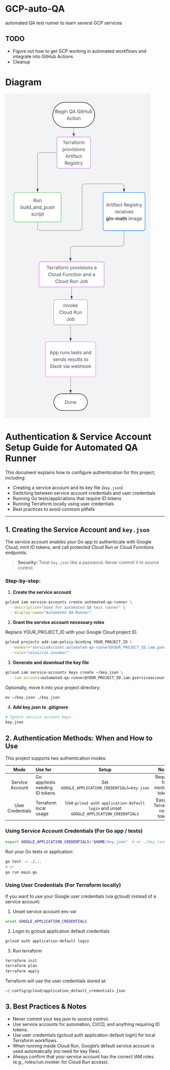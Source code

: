 # GCP-auto-QA

automated QA test runner to learn several GCP services

## TODO

- Figure out how to get GCP working in automated workflows and integrate into GitHub Actions
- Cleanup

# Diagram

![flow diagram for project](pictures/flow.png)

# Authentication & Service Account Setup Guide for Automated QA Runner

This document explains how to configure authentication for this project, including:

- Creating a service account and its key file (`key.json`)
- Switching between service account credentials and user credentials
- Running Go tests/applications that require ID tokens
- Running Terraform locally using user credentials
- Best practices to avoid common pitfalls

---

## 1. Creating the Service Account and `key.json`

The service account enables your Go app to authenticate with Google Cloud, mint ID tokens, and call protected Cloud Run or Cloud Functions endpoints.

> **Security:** Treat `key.json` like a password. Never commit it to source control.

### Step-by-step:

1. **Create the service account**

```bash
gcloud iam service-accounts create automated-qa-runner \
  --description="Used for automated QA test runner" \
  --display-name="Automated QA Runner"
```

2. **Grant the service account necessary roles**

Replace YOUR_PROJECT_ID with your Google Cloud project ID.

```bash
gcloud projects add-iam-policy-binding YOUR_PROJECT_ID \
  --member="serviceAccount:automated-qa-runner@YOUR_PROJECT_ID.iam.gserviceaccount.com" \
  --role="roles/run.invoker"
```

3. **Generate and download the key file**

```bash
gcloud iam service-accounts keys create ~/key.json \
  --iam-account=automated-qa-runner@YOUR_PROJECT_ID.iam.gserviceaccount.com
```

Optionally, move it into your project directory:

```bash
mv ~/key.json ./key.json
```

4. **Add key.json to .gitignore**

```bash
# Ignore service account keys
key.json
```

## 2. Authentication Methods: When and How to Use

This project supports two authentication modes:

|       Mode       | Use for                        |                                         Setup                                          |              Notes               |
| :--------------: | :----------------------------- | :------------------------------------------------------------------------------------: | :------------------------------: |
| Service Account  | Go app/tests needing ID tokens |                     Set `GOOGLE_APPLICATION_CREDENTIALS=key.json`                      |  Required for minting ID tokens  |
| User Credentials | Terraform local usage          | Use `gcloud auth application-default login` and unset `GOOGLE_APPLICATION_CREDENTIALS` | Easy for Terraform, no ID tokens |

### Using Service Account Credentials (For Go app / tests)

```bash
export GOOGLE_APPLICATION_CREDENTIALS="$HOME/key.json"  # or ./key.json if in project root
```

Run your Go tests or application:

```bash
go test -v ./...
# or
go run main.go
```

### Using User Credentials (For Terraform locally)

If you want to use your Google user credentials (via gcloud) instead of a service account:

1. Unset service account env var

```bash
unset GOOGLE_APPLICATION_CREDENTIALS
```

2. Login to gcloud application default credentials

```bash
gcloud auth application-default login
```

3. Run terraform

```bash
terraform init
terraform plan
terraform apply
```

Terraform will use the user credentials stored at:

```bash
~/.config/gcloud/application_default_credentials.json
```

## 3. Best Practices & Notes

- Never commit your key.json to source control.
- Use service accounts for automation, CI/CD, and anything requiring ID tokens.
- Use user credentials (gcloud auth application-default login) for local Terraform workflows.
- When running inside Cloud Run, Google’s default service account is used automatically (no need for key files).
- Always confirm that your service account has the correct IAM roles (e.g., roles/run.invoker for Cloud Run access).
